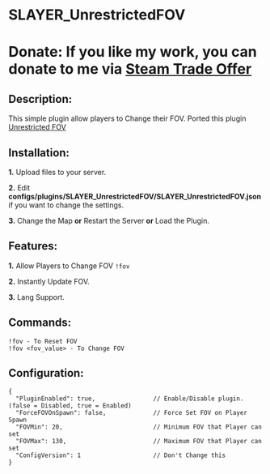 # SLAYER_UnrestrictedFOV
# Donate: If you like my work, you can donate to me via [Steam Trade Offer](https://bit.ly/3qDpgPd)

## Description:
This simple plugin allow players to Change their FOV. Ported this plugin [Unrestricted FOV](https://forums.alliedmods.net/showthread.php?p=1936180)

## Installation:
**1.** Upload files to your server.

**2.** Edit **configs/plugins/SLAYER_UnrestrictedFOV/SLAYER_UnrestrictedFOV.json** if you want to change the settings.

**3.** Change the Map **or** Restart the Server **or** Load the Plugin.

## Features:
**1.** Allow Players to Change FOV `!fov`

**2.** Instantly Update FOV.

**3.** Lang Support.

## Commands:
```
!fov - To Reset FOV
!fov <fov_value> - To Change FOV
```

## Configuration:
```
{
  "PluginEnabled": true,                // Enable/Disable plugin. (false = Disabled, true = Enabled)
  "ForceFOVOnSpawn": false,             // Force Set FOV on Player Spawn
  "FOVMin": 20,                         // Minimum FOV that Player can set
  "FOVMax": 130,                        // Maximum FOV that Player can set
  "ConfigVersion": 1                    // Don't Change this
}
```

